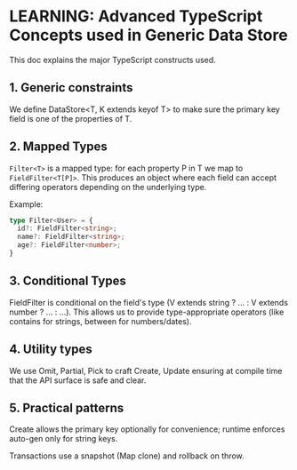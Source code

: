# LEARNING: Advanced TypeScript Concepts used in Generic Data Store

This doc explains the major TypeScript constructs used.

## 1. Generic constraints
We define DataStore<T, K extends keyof T> to make sure the primary key field is one of the properties of T.

## 2. Mapped Types
`Filter<T>` is a mapped type: for each property P in T we map to `FieldFilter<T[P]>`. This produces an object where each field can accept differing operators depending on the underlying type.

Example:
```ts
type Filter<User> = {
  id?: FieldFilter<string>;
  name?: FieldFilter<string>;
  age?: FieldFilter<number>;
}
```
## 3. Conditional Types

FieldFilter<V> is conditional on the field's type (V extends string ? ... : V extends number ? ... : ...). This allows us to provide type-appropriate operators (like contains for strings, between for numbers/dates).

## 4. Utility types

We use Omit, Partial, Pick to craft Create<T>, Update<T> ensuring at compile time that the API surface is safe and clear.

## 5. Practical patterns

Create<T> allows the primary key optionally for convenience; runtime enforces auto-gen only for string keys.

Transactions use a snapshot (Map clone) and rollback on throw.